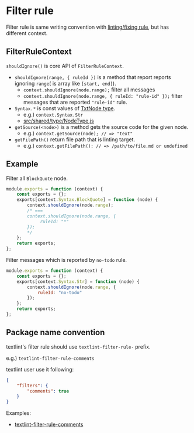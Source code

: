 # Filter rule

Filter rule is same writing convention with [linting/fixing rule](./rule.md), but has different context.

## FilterRuleContext

`shouldIgnore()` is core API of `FilterRuleContext`.

- `shouldIgnore(range, { ruleId })` is a method that report reports ignoring `range`( is array like `[start, end]`).
    - `context.shouldIgnore(node.range);` filter all messages 
    - `context.shouldIgnore(node.range, { ruleId: "rule-id" });` filter messages that are reported `"rule-id"` rule. 
- `Syntax.*` is const values of [TxtNode type](./txtnode.md).
    - e.g.) `context.Syntax.Str`
    - [src/shared/type/NodeType.js](../src/shared/type/NodeType.js)
- `getSource(<node>)`  is a method gets the source code for the given node.
    - e.g.) `context.getSource(node); // => "text"`
- `getFilePath()` return file path that is linting target.
    - e.g.) `context.getFilePath(): // => /path/to/file.md or undefined` 


## Example

Filter all `BlockQuote` node.

```js
module.exports = function (context) {
    const exports = {};
    exports[context.Syntax.BlockQuote] = function (node) {
        context.shouldIgnore(node.range);
        /* === 
        context.shouldIgnore(node.range, {
             ruleId: "*"
        });
        */
    };
    return exports;
};
```

Filter messages which is reported by `no-todo` rule.

```js
module.exports = function (context) {
    const exports = {};
    exports[context.Syntax.Str] = function (node) {
        context.shouldIgnore(node.range, {
            ruleId: "no-todo"
        });
    };
    return exports;
};
```

## Package name convention

textlint's filter rule should use `textlint-filter-rule-` prefix.

e.g.) `textlint-filter-rule-comments`

textlint user use it following:

```json
{
    "filters": {
        "comments": true
    }
}
```

Examples:

- [textlint-filter-rule-comments](https://github.com/textlint/textlint-filter-rule-comments "textlint-filter-rule-comments")
